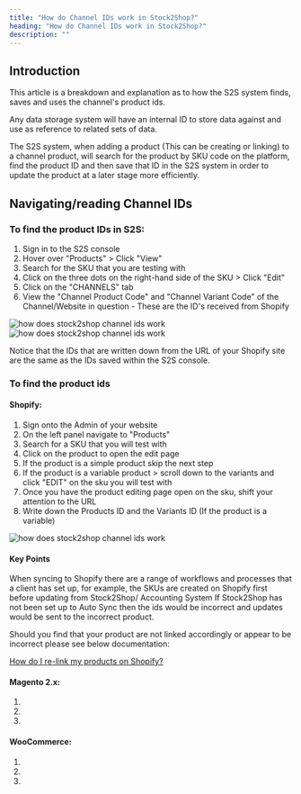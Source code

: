 ```yaml
---
title: "How do Channel IDs work in Stock2Shop?"
heading: "How do Channel IDs work in Stock2Shop?"
description: ""
---
```


## Introduction

This article is a breakdown and explanation as to how the S2S system finds, saves and uses the channel's product ids.

Any data storage system will have an internal ID to store data against and use as reference to related sets of data.

The S2S system, when adding a product (This can be creating or linking) to a channel product, will search for the product by SKU code on the platform, find the product ID and then save that ID in the S2S system in order to update the product at a later stage more efficiently.

## Navigating/reading Channel IDs

### To find the product IDs in S2S:

1. Sign in to the S2S console
2. Hover over "Products" > Click "View"
3. Search for the SKU that you are testing with
4. Click on the three dots on the right-hand side of the SKU > Click "Edit"
5. Click on the "CHANNELS" tab
6. View the "Channel Product Code" and "Channel Variant Code" of the Channel/Website in question - These are the ID's received from Shopify

![how does stock2shop channel ids work](/uploads/shopify-how-does-stock2shop-channel-ids-work-2.png)
![how does stock2shop channel ids work](/uploads/shopify-how-does-stock2shop-channel-ids-work-3.png)

Notice that the IDs that are written down from the URL of your Shopify site are the same as the IDs saved within the S2S console.

### To find the product ids 

#### Shopify:

1. Sign onto the Admin of your website
2. On the left panel navigate to "Products"
3. Search for a SKU that you will test with
4. Click on the product to open the edit page
5. If the product is a simple product skip the next step
6. If the product is a variable product > scroll down to the variants and click "EDIT" on the sku you will test with
7. Once you have the product editing page open on the sku, shift your attention to the URL
8. Write down the Products ID and the Variants ID (If the product is a variable)

![how does stock2shop channel ids work](/uploads/shopify-how-does-stock2shop-channel-ids-work-1.png)

#### Key Points

When syncing to Shopify there are a range of workflows and processes that a client has set up, for example, the SKUs are created on Shopify first before updating from Stock2Shop/ Accounting System If Stock2Shop has not been set up to Auto Sync then the ids would be incorrect and updates would be sent to the incorrect product.

Should you find that your product are not linked accordingly or appear to be incorrect please see below documentation:

[How do I re-link my products on Shopify?](https://stock2shop.freshdesk.com/support/solutions/articles/19000107169-shopify-question-how-to-re-link-your-products)

#### Magento 2.x:
1.
2.
3.

#### WooCommerce:
1.
2.
3.

